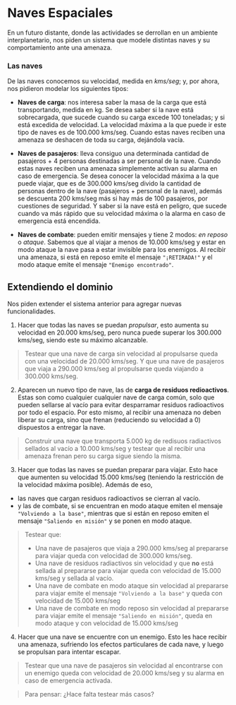 # Naves Espaciales

En un futuro distante, donde las actividades se derrollan en un ambiente interplanetario, nos piden un sistema que modele distintas naves y su comportamiento ante una amenaza.

### Las naves

De las naves conocemos su velocidad, medida en _kms/seg_; y, por ahora, nos pidieron modelar los siguientes tipos:

- **Naves de carga**: nos interesa saber la masa de la carga que está transportando, medida en kg. Se desea saber si la nave está sobrecargada, que sucede cuando su carga excede 100 toneladas; y si está excedida de velocidad. La velocidad máxima a la que puede ir este tipo de naves es de 100.000 kms/seg. Cuando estas naves reciben una amenaza se deshacen de toda su carga, dejándola vacía.

- **Naves de pasajeros**: lleva consiguo una determinada cantidad de pasajeros + 4 personas destinadas a ser personal de la nave. Cuando estas naves reciben una amenaza simplemente activan su alarma en caso de emergencia. Se desea conocer la velocidad máxima a la que puede viajar, que es de 300.000 kms/seg divido la cantidad de personas dentro de la nave (pasajeros + personal de la nave), además se descuenta 200 kms/seg más si hay más de 100 pasajeros, por cuestiones de seguridad. Y saber si la nave está en peligro, que sucede cuando va más rápido que su velocidad máxima o la alarma en caso de emergencia está encendida.

- **Naves de combate**: pueden emitir mensajes y tiene 2 modos: _en reposo_ o _ataque_. Sabemos que al viajar a menos de 10.000 kms/seg y estar en modo ataque la nave pasa a estar invisible para los enemigos. Al recibir una amenaza, si está en reposo emite el mensaje `"¡RETIRADA!"` y el modo ataque emite el mensaje `"Enemigo encontrado"`.


## Extendiendo el dominio

Nos piden extender el sistema anterior para agregar nuevas funcionalidades.

1) Hacer que todas las naves se puedan _propulsar_, esto aumenta su velocidad en 20.000 kms/seg, pero nunca puede superar los 300.000 kms/seg, siendo este su máximo alcanzable.

> Testear que una nave de carga sin velocidad al propulsarse queda con una velocidad de 20.000 kms/seg. Y que una nave de pasajeros que viaja a 290.000 kms/seg al propulsarse queda viajando a 300.000 kms/seg.

2) Aparecen un nuevo tipo de nave, las de **carga de residuos redioactivos**. Estas son como cualquier cualquier nave de carga común, solo que pueden sellarse al vacío para evitar desparramar residuos radioactivos por todo el espacio. Por esto mismo, al recibir una amenaza no deben liberar su carga, sino que frenan (reduciendo su velocidad a 0) dispuestos a entregar la nave.

> Construir una nave que transporta 5.000 kg de redisuos radiactivos sellados al vacío a 10.000 kms/seg y testear que al recibir una amenaza frenan pero su carga sigue siendo la misma.

3) Hacer que todas las naves se puedan preparar para viajar. Esto hace que aumenten su velocidad 15.000 kms/seg (teniendo la restricción de la velocidad máxima posible). Además de eso,
  - las naves que cargan residuos radioactivos se cierran al vacío.
  - y las de combate, si se encuentran en modo ataque emiten el mensaje `"Volviendo a la base"`, mientras que si están en reposo emiten el mensaje `"Saliendo en misión"` y se ponen en modo ataque.

> Testear que:
> - Una nave de pasajeros que viaja a 290.000 kms/seg al prepararse para viajar queda con velocidad de 300.000 kms/seg.
> - Una nave de residuos radiactivos sin velocidad y que **no** está sellada al prepararse para viajar queda con velocidad de 15.000 kms/seg y sellada al vacío.
> - Una nave de combate en modo ataque sin velocidad al prepararse para viajar emite el mensaje `"Volviendo a la base"` y queda con velocidad de 15.000 kms/seg
> - Una nave de combate en modo reposo sin velocidad al prepararse para viajar emite el mensaje `"Saliendo en misión"`, queda en modo ataque y con velocidad de 15.000 kms/seg

4) Hacer que una nave se encuentre con un enemigo. Esto les hace recibir una amenaza, sufriendo los efectos particulares de cada nave, y luego se propulsan para intentar escapar.

> Testear que una nave de pasajeros sin velocidad al encontrarse con un enemigo queda con velocidad de 20.000 kms/seg y su alarma en caso de emergencia activada.

> Para pensar: ¿Hace falta testear más casos?

